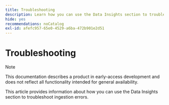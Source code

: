 ```yaml
---
title: Troubleshooting
description: Learn how you can use the Data Insights section to troubleshoot ingestion errors.
hide: yes
recommendations: noCatalog
exl-id: afefc957-65e0-4529-a6ba-472b901e2d51
---
```

# Troubleshooting

>[!NOTE]
>
>This documentation describes a product in early-access development and does not reflect all functionality intended for general availability.

This article provides information about how you can use the Data Insights section to troubleshoot ingestion errors.
